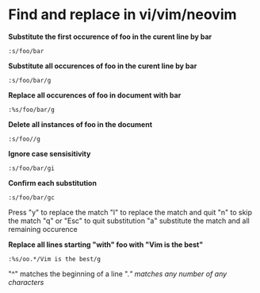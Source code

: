 # Find and replace in vi/vim/neovim

**Substitute the first occurence of foo in the curent line by bar**
```
:s/foo/bar
```

**Substitute all occurences of foo in the curent line by bar**
```
:s/foo/bar/g
```

**Replace all occurences of foo in document with bar**
```
:%s/foo/bar/g
```

**Delete all instances of foo in the document**
```
:s/foo//g
```

**Ignore case sensisitivity**
```
:s/foo/bar/gi
```

**Confirm each substitution**
```
:s/foo/bar/gc
```
Press 
"y" to replace the match
"l" to replace the match and quit
"n" to skip the match
"q" or "Esc" to quit substitution
"a" substitute the match and all remaining occurence

**Replace all lines starting "with" foo with "Vim is the best"**
```
:%s/oo.*/Vim is the best/g
```
"^" matches the beginning of a line
".*" matches any number of any characters*


